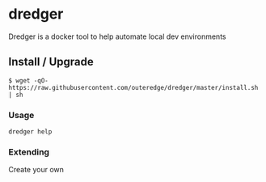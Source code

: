 # dredger
Dredger is a docker tool to help automate local dev environments

## Install / Upgrade

`$ wget -qO- https://raw.githubusercontent.com/outeredge/dredger/master/install.sh | sh`

### Usage

`dredger help`



### Extending

Create your own